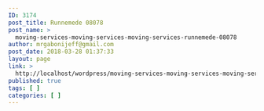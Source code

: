 ```yaml
---
ID: 3174
post_title: Runnemede 08078
post_name: >
  moving-services-moving-services-moving-services-runnemede-08078
author: mrgabonijeff@gmail.com
post_date: 2018-03-28 01:37:33
layout: page
link: >
  http://localhost/wordpress/moving-services-moving-services-moving-services-runnemede-08078/
published: true
tags: [ ]
categories: [ ]
---
```

